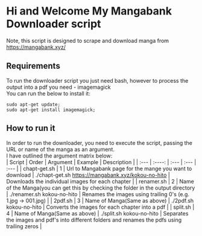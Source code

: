# Hi and Welcome My Mangabank Downloader script
Note, this script is designed to scrape and download manga from https://mangabank.xyz/
## Requirements
To run the downloader script you just need bash, however to process the output into a pdf you need - imagemagick  
You can run the below to install it:  
```
sudo apt-get update;  
sudo apt-get install imagemagick;  
```  
## How to run it
In order to run the downloader, you need to execute the script, passing the URL or name of the manga as an argument.  
I have outlined the argument matrix below:  
| Script     | Order | Argument | Example     | Description | 
| :---       |   :----: |    :---   | :--- | :--- |
| chapt-get.sh | 1 | Url to Mangabank page for the mange you want to download | ./chapt-get.sh https://mangabank.xyz/kokou-no-hito | Downloads the individual images for each chapter |
| renamer.sh | 2 | Name of the Manga(you can get this by checking the folder in the output directory | ./renamer.sh kokou-no-hito | Renames the images using trailing 0's (e.g. 1.jpg -> 001.jpg) |
| 2pdf.sh | 3 | Name of Manga(Same as above) | ./2pdf.sh kokou-no-hito | Converts the images for each chapter into a pdf |
| split.sh | 4 | Name of Manga(Same as above) | ./split.sh kokou-no-hito | Separates the images and pdf's into different folders and renames the pdfs using trailing zeros |
